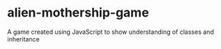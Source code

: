 # alien-mothership-game
A game created using JavaScript to show understanding of classes and inheritance
